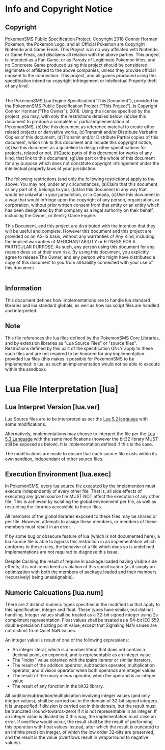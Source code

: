 # Info and Copyright Notice #

## Copyright ##
PokemonSMS Public Specification Project, Copyright 2018 Connor Horman
Pokemon, the Pokemon Logo, and all Official Pokemon are Copyright Nintendo and Game Freak. This Project is in no way affiliated with Nintendo or Game Freak, and disclaims all relation with the above parties. This project is intended as a Fan Game, or as Parody of Legitimate Pokemon titles, and no Concreate Game produced using this project should be considered legitimate or affiliated to the above companies, unless they provide official consent to the connection. This project, and all games produced using this specification intend no copyright infringement or Intellectual Property theft of any kind.<br/><br/>


The PokemonSMS Lua Engine Specification("This Document"), provided by the PokemonSMS Public Specification Project ("This Project"), is Copyright Connor Horman("The Owner"), 2018. 
Using the license specified by the project, you may, with only the restrictions detailed below,
(a)Use this document to produce a complete or partial implementation of PokemonSMS, 
(b)Use this document as reference material to create other related projects or derivative works,
(c)Transmit and/or Distribute Verbatim Copies of this document,
(d)Transmit and/or Distribute Partial copies of this document, which link to this document and include this copyright notice,
(e)Use this document as a guideline to design other specifications for projects, related or not,
(f)Quote parts of this document for works of any kind, that link to this document,
(g)Use part or the whole of this document for any purpose which does not constitute copyright infringement under the intellectual property laws of your jurisdiction.
<br/><br/>
The following restrictions (and only the following restrictions) apply to the above:
You may not, under any circumstances, 
(a)Claim that this document, or any part of it, belongs to you, 
(b)Use this document in any way that would be unlawful in your jurisdiction, or in Canada, 
(c)Use this document in a way that would infringe upon the copyright of any person, organization, or corporation, without prior written consent from that entity or an entity which has been designated by that company as a legal authority on their behalf, including the Owner, or Sentry Game Engine.
<br/><br/>
  This Document, and this project are distributed with the intention that they will be useful and complete. However this document and this project are provided on an AS-IS basis, without any warranties of Any Kind, including the implied warranties of MERCHANTABILITY or FITNESS FOR A PARTICULAR PURPOSE. As such, any person using this document for any reason does so at their own risk.  By using this document, you explicitly agree to release The Owner, and any person who might have distributed a copy of this document to you from all liability connected with your use of this document
<br/><br/>

## Information ##
This document defines how implementations are to handle lua standard libraries and lua standard globals, as well as how lua script files are handled and interpreted.

## Note ##
This file references the lua files defined by the PokemonSMS Core Libraries, and by extension libraries as "Lua Source Files" or "source files". Restrictions defined by this part of the specification ONLY apply to these such files and are not required to be honored for any implementation provided lua files (this makes it possible for PokemonSMS to be implemented in lua, as such an implementation would not be able to execute within the sandbox).  

# Lua File Interpretation [lua] #

## Lua Interpret Version [lua.ver] ##
Lua Source files are to be interpreted as per the [Lua 5.2 language](http://www.lua.org/manual/5.2/) with some modifications. 

Alternatively, implementations may choose to interpret the file per the [Lua 5.3 Language](http://www.lua.org/manual/5.3/) with the same modifications (however the bit32 library MUST still be exposed as below). It is implementation defined if this is the case. 

The modifications are made to ensure that each source file exists within its own sandbox, independant of other source files.

## Execution Environment [lua.exec] ##
In PokemonSMS, every lua source file executed by the implemention must execute independently of every other file. That is, all side effects of executing any given source file MUST NOT affect the execution of any other file. This is achieved by isolating the global environment per file, as well as restricting the libraries accessible to these files. 

All members of the global libraries exposed to these files may be shared or per file. However, attempts to assign these members, or members of these members must result in an error. 

If by some bug or obsecure feature of lua (which is not documented here), a lua source file is able to bypass this restriction in an implementation which conforms to these rules, the behavior of a file which does so is undefined. Implementations are not required to diagnose this issue. 

Despite Caching the result of require in package.loaded having visible side effects, it is not considered a violation of this specification (as it simply an optimization with both the members of package.loaded and their members (recursively) being unassignable). 



## Numeric Calcuations [lua.num] ##

There are 2 distinct numeric types specified in the modified lua that apply to this specification, integer and float. These types have similar, but distinct handling. Integer values shall be treated as a 32-bit signed integer using 2s compliment representation. Float values shall be treated as a 64-bit IEC 559 double-precision floating point value, except that Signaling NaN values are not distinct from Quiet NaN values. 

An integer value is result of one of the following expressions:
* An integer literal, which is a number literal that does not contain a decimal point, an exponent, and is representable as an integer value
* The "index" value obtained with the ipairs iterator or similar iterators. 
* The result of the addition operator, subtraction operator, multiplication operator, and division operator when both operands are integer values
* The result of the unary minus operator, when the operand is an integer value
* The result of any function in the bit32 library.

All addition/subtraction/multiplication involving integer values (and only integer values), shall be carried out in the domain of 32-bit signed integers. It is unspecified if division is carried out in this domain, but the result must be truncated (round-towards-zero) if it is not representable in an integer. If an integer value is divided by 0 this way, the implementation must raise an error. If overflow would occur, the result shall be the result of performing this operation with float values instead, after which the result is truncated to an infinite precision integer, of which the low order 32-bits are preserved, and the result is the value (overflows result in wraparround to negative values). 
